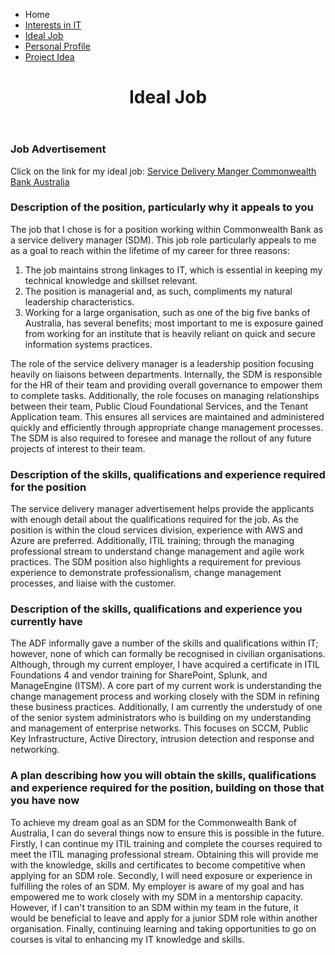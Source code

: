 <!DOCTYPE html>
<html>
<head>
 <link rel="stylesheet" href="2style.css">
</head>
 <head>
 <div class="nav">
<ul>
 <li class="home"><a rhref="https://rmitstudent-assessment.github.io/My-Profile/">Home</a></li>
 <li class="Interests in IT"><a href="https://rmitstudent-assessment.github.io/My-Profile/interestsinit">Interests in IT</a></li>
 <li class="Ideal Job"><a href="https://rmitstudent-assessment.github.io/My-Profile/idealjob">Ideal Job</a></li>
 <li class="Personal Profile"><a href="https://rmitstudent-assessment.github.io/My-Profile/personalprofile">Personal Profile</a></li>
 <li class="Project Idea"><a href="https://rmitstudent-assessment.github.io/My-Profile/projectidea">Project Idea</a></li>
</ul>
</div>
  </header>
<body>
 

 
 <header>
<h1>Ideal Job</h1>
             </header>

<h3>Job Advertisement</h3>
<p>Click on the link for my ideal job: <a href="https://www.seek.com.au/job/55255356?type=standout#searchRequestToken=42ef42ab-cfbf-418d-83d4-85f68e0a6b20">Service Delivery Manger Commonwealth Bank Australia</a> </p>

<h3>Description of the position, particularly why it appeals to you</h3>
<p>The job that I chose is for a position working within Commonwealth Bank as a service delivery manager (SDM). This job role particularly appeals to me as a goal to reach within the lifetime of my career for three reasons:

1. The job maintains strong linkages to IT, which is essential in keeping my technical knowledge and skillset relevant.
2. The position is managerial and, as such, compliments my natural leadership characteristics.
3. Working for a large organisation, such as one of the big five banks of Australia, has several benefits; most important to me is exposure gained from working for an institute that is heavily reliant on quick and secure information systems practices.

The role of the service delivery manager is a leadership position focusing heavily on liaisons between departments. Internally, the SDM is responsible for the HR of their team and providing overall governance to empower them to complete tasks. Additionally, the role focuses on managing relationships between their team, Public Cloud Foundational Services, and the Tenant Application team. This ensures all services are maintained and administered quickly and efficiently through appropriate change management processes. The SDM is also required to foresee and manage the rollout of any future projects of interest to their team.</p>

<h3>Description of the skills, qualifications and experience required for the position</h3>
<p>The service delivery manager advertisement helps provide the applicants with enough detail about the qualifications required for the job. As the position is within the cloud services division, experience with AWS and Azure are preferred. Additionally, ITIL training; through the managing professional stream to understand change management and agile work practices. The SDM position also highlights a requirement for previous experience to demonstrate professionalism, change management processes, and liaise with the customer.</p>

<h3>Description of the skills, qualifications and experience you currently have</h3>
<p>The ADF informally gave a number of the skills and qualifications within IT; however, none of which can formally be recognised in civilian organisations. Although, through my current employer, I have acquired a certificate in ITIL Foundations 4 and vendor training for SharePoint, Splunk, and ManageEngine (ITSM). A core part of my current work is understanding the change management process and working closely with the SDM in refining these business practices. Additionally, I am currently the understudy of one of the senior system administrators who is building on my understanding and management of enterprise networks. This focuses on SCCM, Public Key Infrastructure, Active Directory, intrusion detection and response and networking.</p>

<h3>A plan describing how you will obtain the skills, qualifications and experience required for the position, building on those that you have now</h3>
<p>To achieve my dream goal as an SDM for the Commonwealth Bank of Australia, I can do several things now to ensure this is possible in the future. Firstly, I can continue my ITIL training and complete the courses required to meet the ITIL managing professional stream. Obtaining this will provide me with the knowledge, skills and certificates to become competitive when applying for an SDM role. Secondly, I will need exposure or experience in fulfilling the roles of an SDM. My employer is aware of my goal and has empowered me to work closely with my SDM in a mentorship capacity. However, if I can't transition to an SDM within my team in the future, it would be beneficial to leave and apply for a junior SDM role within another organisation. Finally, continuing learning and taking opportunities to go on courses is vital to enhancing my IT knowledge and skills.</p>
